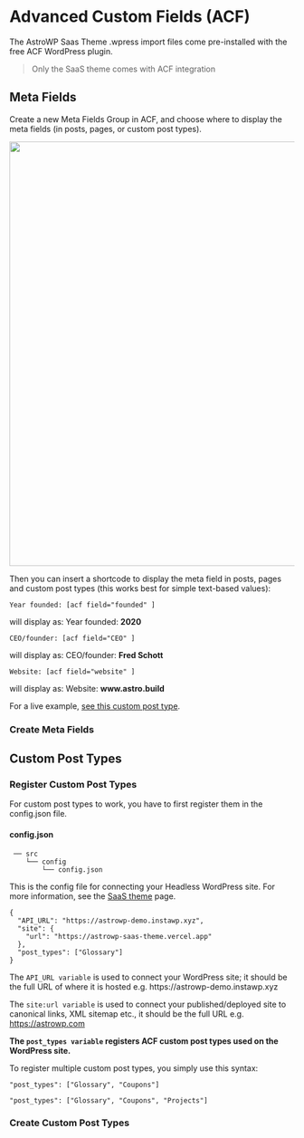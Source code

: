 # Advanced Custom Fields (ACF)

The AstroWP Saas Theme .wpress import files come pre-installed with the free ACF WordPress plugin.

> Only the SaaS theme comes with ACF integration

## Meta Fields

Create a new Meta Fields Group in ACF, and choose where to display the meta fields (in posts, pages, or custom post types).

<img src="https://github.com/astrowp/docs/assets/170225022/8c65468c-2ab6-4bf4-9d07-af90ed9fb10c" width="750px" />

Then you can insert a shortcode to display the meta field in posts, pages and custom post types (this works best for simple text-based values):

```
Year founded: [acf field="founded" ]
```

will display as: Year founded: **2020**

```
CEO/founder: [acf field="CEO" ]
```

will display as: CEO/founder: **Fred Schott**

```
Website: [acf field="website" ]
```

will display as: Website: **<span>www</span>.astro.build**

For a live example, [see this custom post type](https://saas-theme-demo.astrowp.com/glossary/what-is-astro/).

### Create Meta Fields

## Custom Post Types

### Register Custom Post Types

For custom post types to work, you have to first register them in the config.json file.

#### config.json

```
 ── src
    └── config
        └── config.json
```

This is the config file for connecting your Headless WordPress site. For more information, see the [SaaS theme](saas-theme.md) page.

~~~
{
  "API_URL": "https://astrowp-demo.instawp.xyz",
  "site": {
    "url": "https://astrowp-saas-theme.vercel.app"
  },
  "post_types": ["Glossary"]
}
~~~

The ```API_URL variable``` is used to connect your WordPress site; it should be the full URL of where it is hosted e.g. https<span>://</span>astrowp-demo.instawp.xyz

The ```site:url variable``` is used to connect your published/deployed site to canonical links, XML sitemap etc., it should be the full URL e.g. https://astrowp.com

**The ```post_types variable``` registers ACF custom post types used on the WordPress site.**

To register multiple custom post types, you simply use this syntax:

```
"post_types": ["Glossary", "Coupons"]
```

```
"post_types": ["Glossary", "Coupons", "Projects"]
```

### Create Custom Post Types
